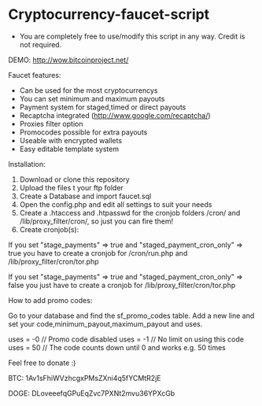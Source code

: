 Cryptocurrency-faucet-script
============================
* You are completely free to use/modify this script in any way. Credit is not required.

DEMO: http://wow.bitcoinproject.net/


Faucet features:

- Can be used for the most cryptocurrencys
- You can set minimum and maximum payouts
- Payment system for staged,timed or direct payouts
- Recaptcha integrated (http://www.google.com/recaptcha/)
- Proxies filter option
- Promocodes possible for extra payouts
- Useable with encrypted wallets
- Easy editable template system


Installation:

1. Download or clone this repository
2. Upload the files t your ftp folder
3. Create a Database and import faucet.sql
4. Open the config.php and edit all settings to suit your needs
5. Create a .htaccess and .htpasswd for the cronjob folders /cron/ and /lib/proxy_filter/cron/, so just you can fire them!
6. Create cronjob(s):

If you set "stage_payments" => true and "staged_payment_cron_only" => true you have to create a cronjob for /cron/run.php and /lib/proxy_filter/cron/tor.php

If you set "stage_payments" => true and "staged_payment_cron_only" => false you just have to create a cronjob for /lib/proxy_filter/cron/tor.php


How to add promo codes:

Go to your database and find the sf_promo_codes table.
Add a new line and set your code,minimum_payout,maximum_payout and uses.

uses = -0 // Promo code disabled
uses = -1 // No limit on using this code
uses = 50 // The code counts down until 0 and works e.g. 50 times


Feel free to donate :)


BTC: 1Av1sFhiWVzhcgxPMsZXni4q5fYCMtR2jE

DOGE: DLoveeefqGPuEqZvc7PXNt2mvu36YPXcGb
